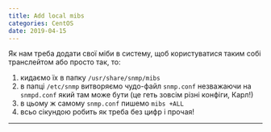 ```yaml
---
title: Add local mibs
categories: CentOS
date: 2019-04-15
---
```


Як нам треба додати свої міби в систему, щоб користуватися таким собі транслейтом або просто так, то:
1. кидаємо їх в папку `/usr/share/snmp/mibs`
2. в папці `/etc/snmp` витворяємо чудо-файл `snmp.conf` незважаючи на `snmpd.conf` який там може бути (це геть зовсім різні конфіги, Карл!)
3. в цьому ж самому `snmp.conf` пишемо `mibs +ALL`
4. всьо сікундою робить як треба без цифр і прочая!
-----